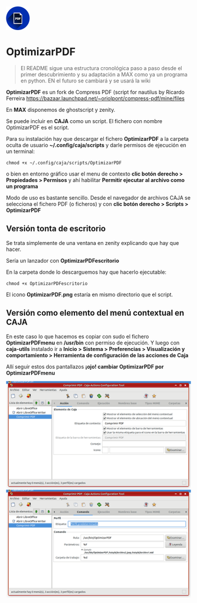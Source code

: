 ![LogoOptimizarPDF](https://github.com/maxezek/optimizarPDF/blob/master/OptimizarPDF.png) 

# OptimizarPDF

>El README sigue una estructura cronológica paso a paso desde el primer descubrimiento y su adaptación a MAX como ya un programa en python. EN el futuro se cambiará y se usará la wiki


**OptimizarPDF** es un fork de Compress PDF (script for nautilus by Ricardo Ferreira https://bazaar.launchpad.net/~oriolpont/compress-pdf/mine/files

En **MAX** disponemos de ghostscript y zenity. 

Se puede incluir en **CAJA** como un script. El fichero con nombre OptimizarPDF es el script. 

Para su instalación hay que descargar el fichero **OptimizarPDF** a la carpeta oculta de usuario **~/.config/caja/scripts** y darle permisos de ejecución en un terminal:

	chmod +x ~/.config/caja/scripts/OptimizarPDF

o bien en entorno gráfico usar el menu de contexto **clic botón derecho > Propiedades > Permisos** y ahí habilitar **Permitir ejecutar al archivo como un programa**

Modo de uso es bastante sencillo. Desde el navegador de archivos CAJA se selecciona el fichero PDF (o ficheros) y con **clic botón derecho > Scripts > OptimizarPDF**


## Versión tonta de escritorio

Se trata simplemente de una ventana en zenity explicando que hay que hacer.

Sería un lanzador con **OptimizarPDFescritorio**

En la carpeta donde lo descarguemos hay que hacerlo ejecutable:

	chmod +x OptimizarPDFescritorio

El icono **OptimizarPDF.png** estaría en mismo directorio que el script.

## Versión como elemento del menú contextual en CAJA

En este caso lo que hacemos es copiar con sudo el fichero **OptimizarPDFmenu** en **/usr/bin** con permiso de ejecución. Y luego con **caja-utils** instalado ir a **Inicio > Sistema > Preferencias > Visualización y comportamiento > Herramienta de configuración de las acciones de Caja**

Allí seguir estos dos pantallazos **¡ojo! cambiar OptimizarPDF por OptimizarPDFmenu**

![pantallazo1](https://github.com/maxezek/optimizarPDF/blob/master/Captura%20de%20pantalla%20-2020-07-21%2018-35-07.png)
![pantallazo2](https://github.com/maxezek/optimizarPDF/blob/master/Captura%20de%20pantalla%20-2020-07-21%2018-35-57.png)
